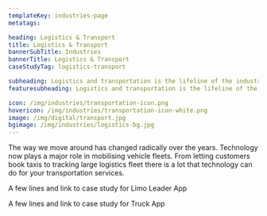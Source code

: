 ```yaml
---
templateKey: industries-page
metatags:

heading: Logistics & Transport
title: Logistics & Transport
bannerSubTitle: Industries
bannerTitle: Logistics & Transport
caseStudyTag: logistics-transport

subheading: Logistics and transportation is the lifeline of the industry and economy. Use of IOT and software is modernising this age old business at a never before pace. You dont want to be left out !
featuresubheading: Logistics and transportation is the lifeline of the industry and economy. Use of IOT and software is modernising this age old business at a never before pace. You dont want to be left out !

icon: /img/industries/transportation-icon.png
hovericon: /img/industries/transportation-icon-white.png
image: /img/digital/transport.jpg
bgimage: /img/industries/logistics-bg.jpg
---
```


The way we move around has changed radically over the years. Technology now plays a major role in mobilising vehicle fleets. From letting customers book taxis to tracking large logistics fleet there is a lot that technology can do for your transportation services.

A few lines and link to case study for Limo Leader App

A few lines and link to case study for Truck App
